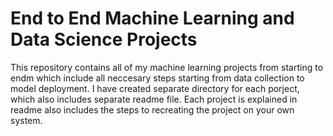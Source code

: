 # End to End Machine Learning and Data Science Projects


This repository contains all of my machine learning projects from starting to endm which include all neccesary steps starting from data collection to model deployment. I have created separate directory for each porject, which also includes separate readme file. Each project is explained in readme also includes the steps to recreating the project on your own system.